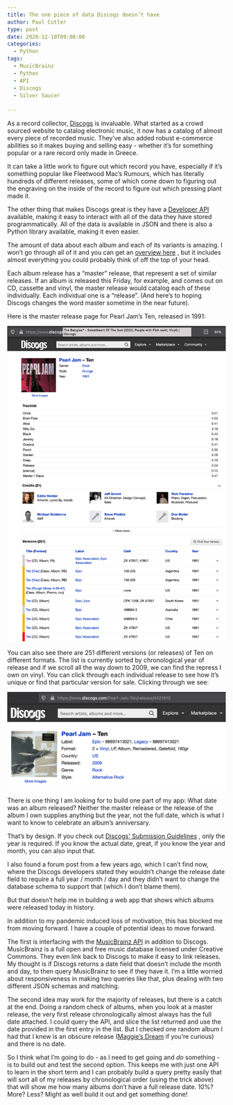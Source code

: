 ```yaml
---
title: The one piece of data Discogs doesn’t have
author: Paul Cutler
type: post
date: 2020-12-10T09:00:00
categories:
  - Python
tags:
  - MusicBrainz
  - Python
  - API
  - Discogs
  - Silver Saucer

---
```

As a record collector, [Discogs](https://www.discogs.com) is invaluable. What started as a crowd sourced website to
catalog electronic music, it now has a catalog of almost every piece of recorded music. They’ve also added robust
e-commerce abilities so it makes buying and selling easy - whether it’s for something popular or a rare record only made
in Greece.

It can take a little work to figure out which record you have, especially if it’s something popular like Fleetwood Mac’s
Rumours, which has literally hundreds of different releases, some of which come down to figuring out the engraving on
the inside of the record to figure out which pressing plant made it.

The other thing that makes Discogs great is they have
a [Developer API](https://www.discogs.com/developers/#) available, making it easy to interact
with all of the data they have stored programmatically. All of the data is available in JSON and there is also a Python
library available, making it even easier.

The amount of data about each album and each of its variants is amazing. I won’t go through all of it and you can get
an [overview here](https://www.discogs.com/developers/#page:database,header:database-master-release)
, but it includes almost everything you could probably think of off the top of your head.

Each album release has a “master” release, that represent a set of similar releases. If an album is released this
Friday, for example, and comes out on CD, cassette and vinyl, the master release would catalog each of these
individually. Each individual one is a “release”.  (And here’s to hoping Discogs changes the word master sometime in the
near future).

Here is the master release page for Pearl Jam’s Ten, released in 1991:

![Pearl Jam Ten Master Release](pearl-jam-ten-master.png)

You can also see there are 251 different versions (or releases) of Ten on different formats. The list is currently
sorted by chronological year of release and if we scroll all the way down to 2009, we can find the repress I own on
vinyl. You can click through each individual release to see how it’s unique or find that particular version for sale.
Clicking through we see:

![Pearl Jam Vinyl Repress Release](pearl-jam-release.png)

There is one thing I am looking for to build one part of my app:  What date was an album released? Neither the master
release or the release of the album I own supplies anything but the year, not the full date, which is what I want to
know to celebrate an album’s anniversary.

That’s by design. If you check
out [Discogs' Submission Guidelines](https://support.discogs.com/hc/en-us/articles/360005055093-Database-Guidelines-8-Release-Date)
, only the year is required. If you know the actual date, great, if you know the year and month, you can also input
that.

I also found a forum post from a few years ago, which I can’t find now, where the Discogs developers stated they
wouldn’t change the release date field to require a full year / month / day and they didn’t want to change the database
schema to support that (which I don’t blame them).

But that doesn’t help me in building a web app that shows which albums were released today in history.

In addition to my pandemic induced loss of motivation, this has blocked me from moving forward. I have a couple of
potential ideas to move forward.

The first is interfacing with
the [MusicBrainz API](https://musicbrainz.org/doc/MusicBrainz_API) in addition to Discogs.
MusicBrainz is a full open and free music database licensed under Creative Commons. They even link back to Discogs to
make it easy to link releases. My thought is if Discogs returns a date field that doesn’t include the month and day, to
then query MusicBrainz to see if they have it. I’m a little worried about responsiveness in making two queries like
that, plus dealing with two different JSON schemas and matching.

The second idea may work for the majority of releases, but there is a catch at the end. Doing a random check of albums,
when you look at a master release, the very first release chronologically almost always has the full date attached. I
could query the API, and slice the list returned and use the date provided in the first entry in the list. But I checked
one random album I had that I knew is an obscure
release ([Maggie’s Dream](https://www.discogs.com/Maggies-Dream-Maggies-Dream/release/1035734) if you’re curious) and
there is no date.

So I think what I’m going to do - as I need to get going and *do* something - is to build out and test the second
option. This keeps me with just one API to learn in the short term and I can probably build a query pretty easily that
will sort all of my releases by chronological order (using the trick above) that will show me how many albums don’t have
a full release date. 10%? More? Less? Might as well build it out and get something done!
